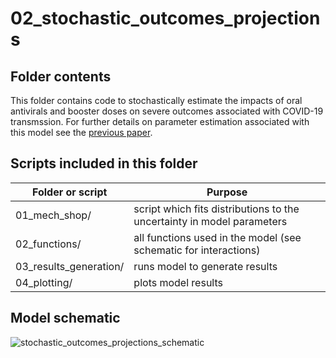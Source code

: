 # 02_stochastic_outcomes_projections

## Folder contents
This folder contains code to stochastically estimate the impacts of oral antivirals and booster doses on 
severe outcomes associated with COVID-19 transmssion. For further details on parameter estimation associated with this
model see the [previous paper](https://dx.doi.org/10.2139/ssrn.4456598). 

## Scripts included in this folder
| Folder or script | Purpose | 
| ----------- | ----------- |
01_mech_shop/ | script which fits distributions to the uncertainty in model parameters
02_functions/ | all functions used in the model (see schematic for interactions)
03_results_generation/ | runs model to generate results
04_plotting/ | plots model results

## Model schematic
![stochastic_outcomes_projections_schematic](https://github.com/gizembilgin/GitHub_vaxAllocation/assets/37473520/140a7b5d-380c-4940-aade-79843fa73e83)

